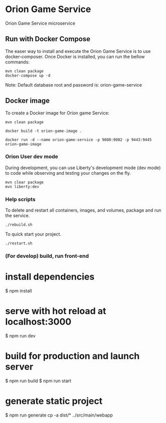 # Orion Game Service

Orion Game Service microservice

## Run with Docker Compose

The easer way to install and execute the Orion Game Service is to use docker-composer. Once Docker is installed, you can run the bellow commands:

    mvn clean package
    docker-compose up -d

Note: Default database root and password is: orion-game-service

## Docker image

To create a Docker image for Orion game Service:

    mvn clean package

    docker build -t orion-game-image .

    docker run -d --name orion-game-service -p 9080:9082 -p 9443:9445 orion-game-image

### Orion User dev mode

During development, you can use Liberty's development mode (dev mode) to code while observing and testing your changes on the fly.

    mvn clear package
    mvn liberty:dev

### Help scripts

To delete and restart all containers, images, and volumes, package and run the service.

    ./rebuild.sh

To quick start your project.

    ./restart.sh

### (For develop) build, run front-end

# install dependencies

$ npm install

# serve with hot reload at localhost:3000

$ npm run dev

# build for production and launch server

$ npm run build
$ npm run start

# generate static project

$ npm run generate
cp -a dist/* ../src/main/webapp
